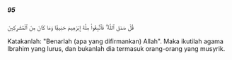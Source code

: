 ##### 95

<span class="ayah">قُلْ صَدَقَ ٱللَّهُ ۗ فَٱتَّبِعُوا۟ مِلَّةَ إِبْرَٰهِيمَ حَنِيفًۭا وَمَا كَانَ مِنَ ٱلْمُشْرِكِينَ</span>

<span class="ayah_translation">Katakanlah: "Benarlah (apa yang difirmankan) Allah". Maka ikutilah agama Ibrahim yang lurus, dan bukanlah dia termasuk orang-orang yang musyrik.</span>
